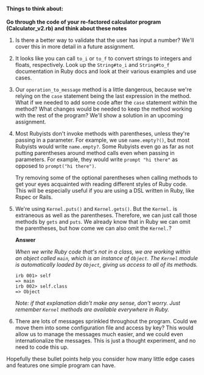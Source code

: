 ####  Things to think about:

**Go through the code of your re-factored calculator program (Calculator_v2.rb) and think about these notes** 

1. Is there a better way to validate that the user has input a number? We'll cover this in more detail in a future assignment.

2. It looks like you can call `to_i` or `to_f` to convert strings to integers and floats, respectively. Look up the `String#to_i` and `String#to_f` documentation in Ruby docs and look at their various examples and use cases.

3. Our `operation_to_message` method is a little dangerous, because we're relying on the `case` statement being the last expression in the method. What if we needed to add some code after the `case` statement within the method? What changes would be needed to keep the method working with the rest of the program? We'll show a solution in an upcoming assignment.

4. Most Rubyists don't invoke methods with parentheses, unless they're passing in a parameter. For example, we use `name.empty?()`, but most Rubyists would write `name.empty?`. Some Rubyists even go as far as not putting parentheses around method calls even when passing in parameters. For example, they would write `prompt "hi there"` as opposed to `prompt("hi there")`.

   Try removing some of the optional parentheses when calling methods to get your eyes acquainted with reading different styles of Ruby code. This will be especially useful if you are using a DSL written in Ruby, like Rspec or Rails.

5. We're using `Kernel.puts()` and `Kernel.gets()`. But the `Kernel.` is extraneous as well as the parentheses. Therefore, we can just call those methods by `gets` and `puts`. We already know that in Ruby we can omit the parentheses, but how come we can also omit the `Kernel.`?



   **Answer**

   *When we write Ruby code that's not in a class, we are working within an object called `main`, which is an instance of `Object`. The `Kernel` module is automatically loaded by `Object`, giving us access to all of its methods.*

   ```none
   irb 001> self
   => main
   irb 002> self.class
   => Object
   ```

   *Note: if that explanation didn't make any sense, don't worry. Just remember `Kernel` methods are available everywhere in Ruby.*

6. There are lots of messages sprinkled throughout the program. Could we move them into some configuration file and access by key? This would allow us to manage the messages much easier, and we could even internationalize the messages. This is just a thought experiment, and no need to code this up.

Hopefully these bullet points help you consider how many little edge cases and features one simple program can have.